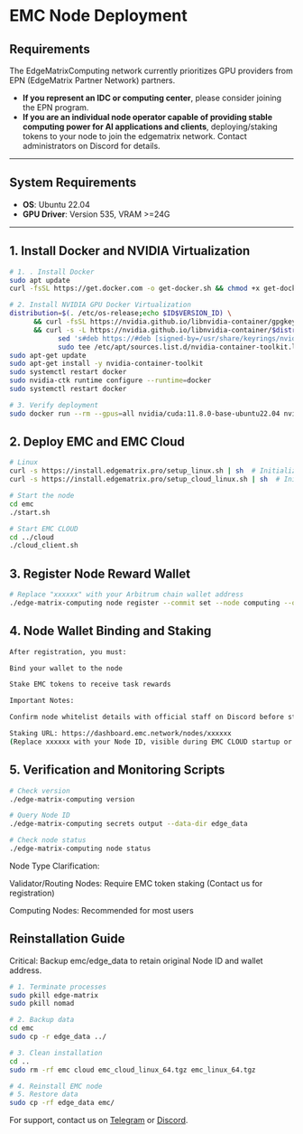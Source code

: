 # EMC Node Deployment

## Requirements
The EdgeMatrixComputing network currently prioritizes GPU providers from EPN (EdgeMatrix Partner Network) partners.  

- **If you represent an IDC or computing center**, please consider joining the EPN program.  
- **If you are an individual node operator capable of providing stable computing power for AI applications and clients**, deploying/staking tokens to your node to join the edgematrix network. Contact administrators on Discord for details.  

---

## System Requirements
- **OS**: Ubuntu 22.04  
- **GPU Driver**: Version 535, VRAM >=24G  

---

## 1. Install Docker and NVIDIA Virtualization
```bash
# 1. . Install Docker
sudo apt update
curl -fsSL https://get.docker.com -o get-docker.sh && chmod +x get-docker.sh && bash get-docker.sh

# 2. Install NVIDIA GPU Docker Virtualization
distribution=$(. /etc/os-release;echo $ID$VERSION_ID) \
      && curl -fsSL https://nvidia.github.io/libnvidia-container/gpgkey | sudo gpg --dearmor -o /usr/share/keyrings/nvidia-container-toolkit-keyring.gpg \
      && curl -s -L https://nvidia.github.io/libnvidia-container/$distribution/libnvidia-container.list | \
            sed 's#deb https://#deb [signed-by=/usr/share/keyrings/nvidia-container-toolkit-keyring.gpg] https://#g' | \
            sudo tee /etc/apt/sources.list.d/nvidia-container-toolkit.list
sudo apt-get update
sudo apt-get install -y nvidia-container-toolkit
sudo systemctl restart docker
sudo nvidia-ctk runtime configure --runtime=docker
sudo systemctl restart docker

# 3. Verify deployment
sudo docker run --rm --gpus=all nvidia/cuda:11.8.0-base-ubuntu22.04 nvidia-smi
```

## 2. Deploy EMC and EMC Cloud
```bash
# Linux
curl -s https://install.edgematrix.pro/setup_linux.sh | sh  # Initialize EMC
curl -s https://install.edgematrix.pro/setup_cloud_linux.sh | sh  # Initialize EMC CLOUD

# Start the node
cd emc
./start.sh

# Start EMC CLOUD
cd ../cloud
./cloud_client.sh
```

## 3. Register Node Reward Wallet
```bash
# Replace "xxxxxx" with your Arbitrum chain wallet address
./edge-matrix-computing node register --commit set --node computing --owner xxxxxx
```

## 4. Node Wallet Binding and Staking
```bash
After registration, you must:

Bind your wallet to the node

Stake EMC tokens to receive task rewards

Important Notes:

Confirm node whitelist details with official staff on Discord before staking

Staking URL: https://dashboard.emc.network/nodes/xxxxxx
(Replace xxxxxx with your Node ID, visible during EMC CLOUD startup or via verification scripts in Section 5)
```

## 5. Verification and Monitoring Scripts
```bash
# Check version
./edge-matrix-computing version

# Query Node ID
./edge-matrix-computing secrets output --data-dir edge_data

# Check node status
./edge-matrix-computing node status
```
Node Type Clarification:

Validator/Routing Nodes: Require EMC token staking (Contact us for registration)

Computing Nodes: Recommended for most users

## Reinstallation Guide
Critical: Backup emc/edge_data to retain original Node ID and wallet address.
```bash
# 1. Terminate processes
sudo pkill edge-matrix 
sudo pkill nomad

# 2. Backup data
cd emc
sudo cp -r edge_data ../

# 3. Clean installation
cd ..
sudo rm -rf emc cloud emc_cloud_linux_64.tgz emc_linux_64.tgz

# 4. Reinstall EMC node
# 5. Restore data
sudo cp -rf edge_data emc/
```

For support, contact us on [Telegram](https://t.me/emc_network) or [Discord](https://discord.com/invite/emcnetwork).